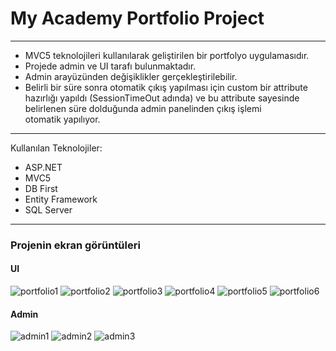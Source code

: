 <H1>My Academy Portfolio Project</H1>
<hr>

* MVC5 teknolojileri kullanılarak geliştirilen bir portfolyo uygulamasıdır.
* Projede admin ve UI tarafı bulunmaktadır.
* Admin arayüzünden değişiklikler gerçekleştirilebilir.
*  Belirli bir süre sonra otomatik çıkış yapılması için custom bir attribute hazırlığı yapıldı (SessionTimeOut adında) ve bu attribute sayesinde belirlenen süre dolduğunda admin panelinden çıkış işlemi otomatik yapılıyor.
<hr>


Kullanılan Teknolojiler:
* ASP.NET
* MVC5
* DB First
* Entity Framework
* SQL Server

<hr>

<h3>Projenin ekran görüntüleri</h3>

<h4>UI</h4>

![portfolio1](https://github.com/OrhanSavas/MyAcademyPortfolioProject/assets/150591035/05f8e769-9c21-433b-b6b9-23a6ec4536f0)
![portfolio2](https://github.com/OrhanSavas/MyAcademyPortfolioProject/assets/150591035/9dfc174f-4780-4ac3-8d89-a029b9f3983b)
![portfolio3](https://github.com/OrhanSavas/MyAcademyPortfolioProject/assets/150591035/9cc7be94-cba4-4958-bc16-76adbfcb0218)
![portfolio4](https://github.com/OrhanSavas/MyAcademyPortfolioProject/assets/150591035/37d2d54c-0e16-4286-94a9-1a0395997c69)
![portfolio5](https://github.com/OrhanSavas/MyAcademyPortfolioProject/assets/150591035/e5097c93-1271-4c7a-a830-dca4438cc5ab)
![portfolio6](https://github.com/OrhanSavas/MyAcademyPortfolioProject/assets/150591035/72a1dce2-a3ae-4d76-89e0-6dbed6c153c5)





<h4>Admin</h4>

![admin1](https://github.com/OrhanSavas/MyAcademyPortfolioProject/assets/150591035/b6275bf4-2c70-4f5a-99b6-eb02c57ff0b8)
![admin2](https://github.com/OrhanSavas/MyAcademyPortfolioProject/assets/150591035/5df05a09-b8e9-489a-b7fb-bd9253259284)
![admin3](https://github.com/OrhanSavas/MyAcademyPortfolioProject/assets/150591035/be1d2009-1bcc-4a86-8ac7-6f6509c69a38)
